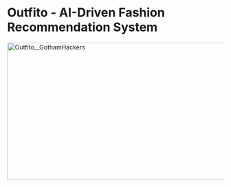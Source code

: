 # Outfito - AI-Driven Fashion Recommendation System

<img src="https://socialify.git.ci/UmaGhildiyal/Outfito__GothamHackers/image?description=1&descriptionEditable=Your%20wardrobe%20just%20got%20a%20whole%20lot%20cooler.&font=Jost&language=1&name=1&stargazers=1&theme=Dark" alt="Outfito__GothamHackers" width="640" height="320" />


